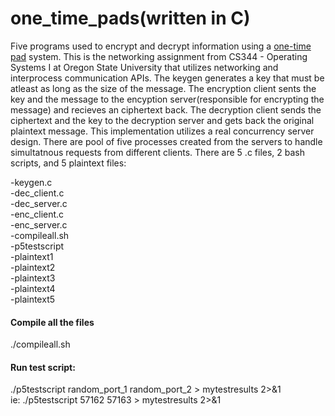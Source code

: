 # one_time_pads(written in C)
Five programs used to encrypt and decrypt information using a [one-time pad](https://en.wikipedia.org/wiki/One-time_pad) system. This is the networking
assignment from CS344 - Operating Systems I at Oregon State University that utilizes networking and interprocess
communication APIs. The keygen generates a key that must be atleast as long as the size of the message. The encryption client sents the key and the message to the encyption server(responsible for encrypting the message) and recieves an ciphertext back. The decryption client sends the ciphertext and the key to the decryption server and gets back the original plaintext message. This implementation utilizes a real concurrency server design. There are pool of five processes created from the servers to handle simultatnous requests from different clients. There are 5 .c files, 2 bash scripts, and 5 plaintext files: 

-keygen.c <br/>
-dec_client.c <br/>
-dec_server.c <br/>
-enc_client.c <br/>
-enc_server.c <br/>
-compileall.sh <br/>
-p5testscript <br/>
-plaintext1 <br/>
-plaintext2 <br/>
-plaintext3 <br/>
-plaintext4 <br/>
-plaintext5 <br/>

#### Compile all the files
./compileall.sh

#### Run test script:
./p5testscript random_port_1 random_port_2 > mytestresults 2>&1 <br/>
ie: ./p5testscript 57162 57163 > mytestresults 2>&1